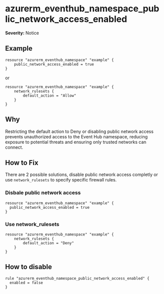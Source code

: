 # azurerm_eventhub_namespace_public_network_access_enabled

**Severity:** Notice


## Example

```hcl
resource "azurerm_eventhub_namespace" "example" {
    public_network_access_enabled = true
}
```
or 
```hcl
resource "azurerm_eventhub_namespace" "example" {
    network_rulesets {
	    default_action = "Allow"
	}
}
```

## Why

Restricting the default action to Deny or disabling public network access prevents unauthorized access to the Event Hub namespace, reducing exposure to potential threats and ensuring only trusted networks can connect.

## How to Fix

There are 2 possible solutions, disable public network access completly or use `network_rulesets` to specify specific firewall rules.

### Disbale public network access
```hcl
resource "azurerm_eventhub_namespace" "example" {
  public_network_access_enabled = true
}
```

### Use network_rulesets
```hcl
resource "azurerm_eventhub_namespace" "example" {
	network_rulesets {
	    default_action = "Deny"
	}
}
```

## How to disable

```hcl
rule "azurerm_eventhub_namespace_public_network_access_enabled" {
  enabled = false
}
```

